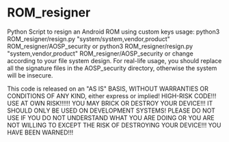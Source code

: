 # ROM_resigner
Python Script to resign an Android ROM using custom keys
usage:   python3 ROM_resigner/resign.py "system/system,vendor,product" ROM_resigner/AOSP_security
    or   python3 ROM_resigner/resign.py "system,vendor,product" ROM_resigner/AOSP_security
    or change according to your file system design.
For real-life usage, you should replace all the signature files in the AOSP_security directory, otherwise the system will be insecure.

This code is released on an "AS IS" BASIS, WITHOUT WARRANTIES OR CONDITIONS OF ANY
KIND, either express or implied!
HIGH-RISK CODE!!! USE AT OWN RISK!!!!!! YOU MAY BRICK OR DESTROY YOUR DEVICE!!! 
IT SHOULD ONLY BE USED ON DEVELOPMENT SYSTEMS!
PLEASE DO NOT USE IF YOU DO NOT UNDERSTAND WHAT YOU ARE DOING OR YOU ARE NOT WILLING TO EXCEPT THE RISK OF DESTROYING YOUR DEVICE!!!
YOU HAVE BEEN WARNED!!!

